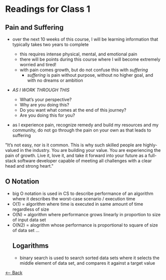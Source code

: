 # Readings for Class 1

## Pain and Suffering
- over the next 10 weeks of this course, I will be learning information that typically takes two years to complete
    - this requires intense physical, mental, and emotional pain
    - there will be points during this course where I will become extremely worried and tired!
    - with pain comes growth, but do not confuse this with *suffering*
        - *suffering* is pain without purpose, without no higher goal, and with no dreams or ambition

- *AS I WORK THROUGH THIS*
    - What’s your perspective?
    - Why are you doing this?
    - Do you want what comes at the end of this journey?
    - Are you doing this for you?

- as I experience pain, recognize remedy and build my resources and my community, do not go through the pain on your own as that leads to suffering

"It’s not easy, nor is it common. This is why such skilled people are highly-valued in the industry. You are building your value. You are experiencing the pain of growth. Live it, love it, and take it forward into your future as a full-stack software developer capable of meeting all challenges with a clear head and strong heart."

## O Notation
- big O notation is used in CS to describe performance of an algorithm where it describes the worst-case scenario / execution time
- O(1) = algorithm where time is executed in same amount of time regardless of size
- O(N) = algorithm where performance grows linearly in proportion to size of input data set
- O(N2) = alogrithm whose performance is proportional to square of size of data set
...
    ## Logarithms
    - binary search is used to search sorted data sets where it selects the middle element of data set, and compares it against a target value


[<-- Back](README.md)